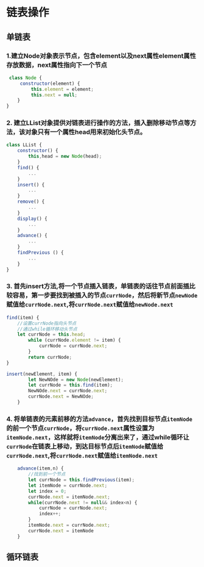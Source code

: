 # 链表操作

## 单链表

### 1.建立Node对象表示节点，包含element以及next属性element属性存放数据，next属性指向下一个节点

```js
 class Node {
     constructor(element) {
         this.element = element;
         this.next = null;
    }
}
```

### 2. 建立LList对象提供对链表进行操作的方法，插入删除移动节点等方法，该对象只有一个属性head用来初始化头节点。

```js
class LList {
    constructor() {
        this,head = new Node(head);
    }
    find() {
        ...
    }
    insert() {
        ...
    }
    remove() {
        ...
    }
    display() {
        ...
    }
    advance() {
        ...
    }
    findPrevious () {
        ...
    }
}
```

### 3. 首先insert方法,将一个节点插入链表，单链表的话往节点前面插比较容易，第一步要找到被插入的节点`currNode`，然后将新节点`newNode`赋值给`currNode.next`,将`currNode.next`赋值给`newNode.next`

```js
find(item) {
    //设置currNode指向头节点
    //通过while循环移动头节点
    let currNode = this.head;
        while (currNode.element != item) {
            currNode = currNode.next;
        }
        return currNode;
}

insert(newElement, item) {
        let NewNOde = new Node(newElement);
        let currNode = this.find(item);
        NewNOde.next = currNode.next;
        currNode.next = NewNOde;
    }
```

### 4. 将单链表的元素前移的方法`advance`，首先找到目标节点`itemNode`的前一个节点`currNode`，将`currNode.next`属性设置为`itemNode.next`，这样就将`itemNode`分离出来了，通过while循环让`currNode`在链表上移动，到达目标节点后`itemNode`赋值给`currNode.next`,将`currNode.next`赋值给`itemNode.next`

```js
    advance(item,n) {
        //找到前一个节点
        let currNode = this.findPrevious(item);
        let itemNode = currNode.next;
        let index = 0;
        currNode.next = itemNode.next;
        while(currNode.next != null&& index<n) {
            currNode = currNode.next;
            index++;
        }
        itemNode.next = currNode.next;
        currNode.next = itemNode
    }
```

## 循环链表